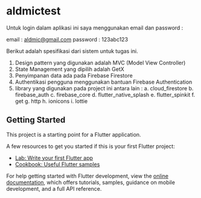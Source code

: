 # aldmictest

Untuk login dalam aplikasi ini saya menggunakan email dan password : 

email : aldmic@gmail.com
password : 123abc123

Berikut adalah spesifikasi dari sistem untuk tugas ini. 

1. Design pattern yang digunakan adalah MVC (Model View Controller)
2. State Management yang dipilih adalah GetX 
3. Penyimpanan data ada pada Firebase Firestore
4. Authentikasi pengguna menggunakan bantuan Firebase Authentication
5. library yang digunakan pada project ini antara lain : 
a. cloud_firestore
b. firebase_auth
c. firebase_core
d. flutter_native_splash
e. flutter_spinkit
f. get
g. http
h. ionicons
i. lottie

## Getting Started

This project is a starting point for a Flutter application.

A few resources to get you started if this is your first Flutter project:

- [Lab: Write your first Flutter app](https://docs.flutter.dev/get-started/codelab)
- [Cookbook: Useful Flutter samples](https://docs.flutter.dev/cookbook)

For help getting started with Flutter development, view the
[online documentation](https://docs.flutter.dev/), which offers tutorials,
samples, guidance on mobile development, and a full API reference.
